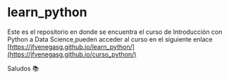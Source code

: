 # learn_python

Este es el repositorio en donde se encuentra el curso de Introducción con Python a Data Science,pueden acceder al curso en el siguiente enlace [https://jfvenegasg.github.io/learn_python/](https://jfvenegasg.github.io/curso_python/)

Saludos 📚
